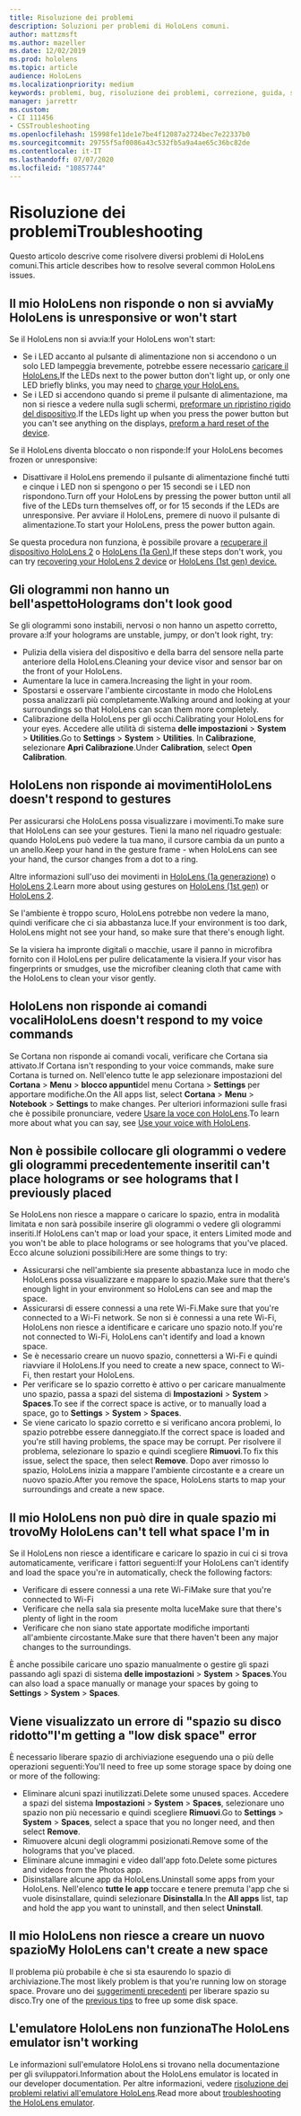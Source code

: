 ```yaml
---
title: Risoluzione dei problemi
description: Soluzioni per problemi di HoloLens comuni.
author: mattzmsft
ms.author: mazeller
ms.date: 12/02/2019
ms.prod: hololens
ms.topic: article
audience: HoloLens
ms.localizationpriority: medium
keywords: problemi, bug, risoluzione dei problemi, correzione, guida, supporto, HoloLens
manager: jarrettr
ms.custom:
- CI 111456
- CSSTroubleshooting
ms.openlocfilehash: 15998fe11de1e7be4f12087a2724bec7e22337b0
ms.sourcegitcommit: 29755f5af0086a43c532fb5a9a4ae65c36bc82de
ms.contentlocale: it-IT
ms.lasthandoff: 07/07/2020
ms.locfileid: "10857744"
---
```

# <span data-ttu-id="2c255-104">Risoluzione dei problemi</span><span class="sxs-lookup"><span data-stu-id="2c255-104">Troubleshooting</span></span>

<span data-ttu-id="2c255-105">Questo articolo descrive come risolvere diversi problemi di HoloLens comuni.</span><span class="sxs-lookup"><span data-stu-id="2c255-105">This article describes how to resolve several common HoloLens issues.</span></span>

## <span data-ttu-id="2c255-106">Il mio HoloLens non risponde o non si avvia</span><span class="sxs-lookup"><span data-stu-id="2c255-106">My HoloLens is unresponsive or won't start</span></span>

<span data-ttu-id="2c255-107">Se il HoloLens non si avvia:</span><span class="sxs-lookup"><span data-stu-id="2c255-107">If your HoloLens won't start:</span></span>

- <span data-ttu-id="2c255-108">Se i LED accanto al pulsante di alimentazione non si accendono o un solo LED lampeggia brevemente, potrebbe essere necessario [caricare il HoloLens.](hololens-recovery.md#charging-the-device)</span><span class="sxs-lookup"><span data-stu-id="2c255-108">If the LEDs next to the power button don't light up, or only one LED briefly blinks, you may need to [charge your HoloLens.](hololens-recovery.md#charging-the-device)</span></span>
- <span data-ttu-id="2c255-109">Se i LED si accendono quando si preme il pulsante di alimentazione, ma non si riesce a vedere nulla sugli schermi, [preformare un ripristino rigido del dispositivo](hololens-recovery.md#hard-reset-procedure).</span><span class="sxs-lookup"><span data-stu-id="2c255-109">If the LEDs light up when you press the power button but you can't see anything on the displays, [preform a hard reset of the device](hololens-recovery.md#hard-reset-procedure).</span></span>

<span data-ttu-id="2c255-110">Se il HoloLens diventa bloccato o non risponde:</span><span class="sxs-lookup"><span data-stu-id="2c255-110">If your HoloLens becomes frozen or unresponsive:</span></span>

- <span data-ttu-id="2c255-111">Disattivare il HoloLens premendo il pulsante di alimentazione finché tutti e cinque i LED non si spengono o per 15 secondi se i LED non rispondono.</span><span class="sxs-lookup"><span data-stu-id="2c255-111">Turn off your HoloLens by pressing the power button until all five of the LEDs turn themselves off, or for 15 seconds if the LEDs are unresponsive.</span></span> <span data-ttu-id="2c255-112">Per avviare il HoloLens, premere di nuovo il pulsante di alimentazione.</span><span class="sxs-lookup"><span data-stu-id="2c255-112">To start your HoloLens, press the power button again.</span></span>

<span data-ttu-id="2c255-113">Se questa procedura non funziona, è possibile provare a [recuperare il dispositivo HoloLens 2](hololens-recovery.md) o [HoloLens (1a Gen).](hololens1-recovery.md)</span><span class="sxs-lookup"><span data-stu-id="2c255-113">If these steps don't work, you can try [recovering your HoloLens 2 device](hololens-recovery.md) or [HoloLens (1st gen) device.](hololens1-recovery.md)</span></span>

## <span data-ttu-id="2c255-114">Gli ologrammi non hanno un bell'aspetto</span><span class="sxs-lookup"><span data-stu-id="2c255-114">Holograms don't look good</span></span>

<span data-ttu-id="2c255-115">Se gli ologrammi sono instabili, nervosi o non hanno un aspetto corretto, provare a:</span><span class="sxs-lookup"><span data-stu-id="2c255-115">If your holograms are unstable, jumpy, or don't look right, try:</span></span>

- <span data-ttu-id="2c255-116">Pulizia della visiera del dispositivo e della barra del sensore nella parte anteriore della HoloLens.</span><span class="sxs-lookup"><span data-stu-id="2c255-116">Cleaning your device visor and sensor bar on the front of your HoloLens.</span></span>
- <span data-ttu-id="2c255-117">Aumentare la luce in camera.</span><span class="sxs-lookup"><span data-stu-id="2c255-117">Increasing the light in your room.</span></span>
- <span data-ttu-id="2c255-118">Spostarsi e osservare l'ambiente circostante in modo che HoloLens possa analizzarli più completamente.</span><span class="sxs-lookup"><span data-stu-id="2c255-118">Walking around and looking at your surroundings so that HoloLens can scan them more completely.</span></span>
- <span data-ttu-id="2c255-119">Calibrazione della HoloLens per gli occhi.</span><span class="sxs-lookup"><span data-stu-id="2c255-119">Calibrating your HoloLens for your eyes.</span></span> <span data-ttu-id="2c255-120">Accedere alle utilità di sistema **delle impostazioni**  >  **System**  >  **Utilities**.</span><span class="sxs-lookup"><span data-stu-id="2c255-120">Go to **Settings** > **System** > **Utilities**.</span></span> <span data-ttu-id="2c255-121">In **Calibrazione**, selezionare **Apri Calibrazione**.</span><span class="sxs-lookup"><span data-stu-id="2c255-121">Under **Calibration**, select **Open Calibration**.</span></span>

## <span data-ttu-id="2c255-122">HoloLens non risponde ai movimenti</span><span class="sxs-lookup"><span data-stu-id="2c255-122">HoloLens doesn't respond to gestures</span></span>

<span data-ttu-id="2c255-123">Per assicurarsi che HoloLens possa visualizzare i movimenti.</span><span class="sxs-lookup"><span data-stu-id="2c255-123">To make sure that HoloLens can see your gestures.</span></span>  <span data-ttu-id="2c255-124">Tieni la mano nel riquadro gestuale: quando HoloLens può vedere la tua mano, il cursore cambia da un punto a un anello.</span><span class="sxs-lookup"><span data-stu-id="2c255-124">Keep your hand in the gesture frame - when HoloLens can see your hand, the cursor changes from a dot to a ring.</span></span>

<span data-ttu-id="2c255-125">Altre informazioni sull'uso dei movimenti in [HoloLens (1a generazione)](hololens1-basic-usage.md#use-hololens-with-your-hands) o [HoloLens 2](hololens2-basic-usage.md#the-hand-tracking-frame).</span><span class="sxs-lookup"><span data-stu-id="2c255-125">Learn more about using gestures on [HoloLens (1st gen)](hololens1-basic-usage.md#use-hololens-with-your-hands) or [HoloLens 2](hololens2-basic-usage.md#the-hand-tracking-frame).</span></span>

<span data-ttu-id="2c255-126">Se l'ambiente è troppo scuro, HoloLens potrebbe non vedere la mano, quindi verificare che ci sia abbastanza luce.</span><span class="sxs-lookup"><span data-stu-id="2c255-126">If your environment is too dark, HoloLens might not see your hand, so make sure that there's enough light.</span></span>

<span data-ttu-id="2c255-127">Se la visiera ha impronte digitali o macchie, usare il panno in microfibra fornito con il HoloLens per pulire delicatamente la visiera.</span><span class="sxs-lookup"><span data-stu-id="2c255-127">If your visor has fingerprints or smudges, use the microfiber cleaning cloth that came with the HoloLens to clean your visor gently.</span></span>

## <span data-ttu-id="2c255-128">HoloLens non risponde ai comandi vocali</span><span class="sxs-lookup"><span data-stu-id="2c255-128">HoloLens doesn't respond to my voice commands</span></span>

<span data-ttu-id="2c255-129">Se Cortana non risponde ai comandi vocali, verificare che Cortana sia attivato.</span><span class="sxs-lookup"><span data-stu-id="2c255-129">If Cortana isn't responding to your voice commands, make sure Cortana is turned on.</span></span> <span data-ttu-id="2c255-130">Nell'elenco tutte le app selezionare impostazioni del **Cortana**  >  **Menu**  >  **blocco appunti**del menu Cortana  >  **Settings** per apportare modifiche.</span><span class="sxs-lookup"><span data-stu-id="2c255-130">On the All apps list, select **Cortana** > **Menu** > **Notebook** > **Settings** to make changes.</span></span> <span data-ttu-id="2c255-131">Per ulteriori informazioni sulle frasi che è possibile pronunciare, vedere [Usare la voce con HoloLens](hololens-cortana.md).</span><span class="sxs-lookup"><span data-stu-id="2c255-131">To learn more about what you can say, see [Use your voice with HoloLens](hololens-cortana.md).</span></span>

## <span data-ttu-id="2c255-132">Non è possibile collocare gli ologrammi o vedere gli ologrammi precedentemente inseriti</span><span class="sxs-lookup"><span data-stu-id="2c255-132">I can't place holograms or see holograms that I previously placed</span></span>

<span data-ttu-id="2c255-133">Se HoloLens non riesce a mappare o caricare lo spazio, entra in modalità limitata e non sarà possibile inserire gli ologrammi o vedere gli ologrammi inseriti.</span><span class="sxs-lookup"><span data-stu-id="2c255-133">If HoloLens can't map or load your space, it enters Limited mode and you won't be able to place holograms or see holograms that you've placed.</span></span> <span data-ttu-id="2c255-134">Ecco alcune soluzioni possibili:</span><span class="sxs-lookup"><span data-stu-id="2c255-134">Here are some things to try:</span></span>

- <span data-ttu-id="2c255-135">Assicurarsi che nell'ambiente sia presente abbastanza luce in modo che HoloLens possa visualizzare e mappare lo spazio.</span><span class="sxs-lookup"><span data-stu-id="2c255-135">Make sure that there's enough light in your environment so HoloLens can see and map the space.</span></span>
- <span data-ttu-id="2c255-136">Assicurarsi di essere connessi a una rete Wi-Fi.</span><span class="sxs-lookup"><span data-stu-id="2c255-136">Make sure that you're connected to a Wi-Fi network.</span></span> <span data-ttu-id="2c255-137">Se non si è connessi a una rete Wi-Fi, HoloLens non riesce a identificare e caricare uno spazio noto.</span><span class="sxs-lookup"><span data-stu-id="2c255-137">If you're not connected to Wi-Fi, HoloLens can't identify and load a known space.</span></span>
- <span data-ttu-id="2c255-138">Se è necessario creare un nuovo spazio, connettersi a Wi-Fi e quindi riavviare il HoloLens.</span><span class="sxs-lookup"><span data-stu-id="2c255-138">If you need to create a new space, connect to Wi-Fi, then restart your HoloLens.</span></span>
- <span data-ttu-id="2c255-139">Per verificare se lo spazio corretto è attivo o per caricare manualmente uno spazio, passa a spazi del sistema di **Impostazioni**  >  **System**  >  **Spaces**.</span><span class="sxs-lookup"><span data-stu-id="2c255-139">To see if the correct space is active, or to manually load a space, go to **Settings** > **System** > **Spaces**.</span></span>
- <span data-ttu-id="2c255-140">Se viene caricato lo spazio corretto e si verificano ancora problemi, lo spazio potrebbe essere danneggiato.</span><span class="sxs-lookup"><span data-stu-id="2c255-140">If the correct space is loaded and you're still having problems, the space may be corrupt.</span></span> <span data-ttu-id="2c255-141">Per risolvere il problema, selezionare lo spazio e quindi scegliere **Rimuovi**.</span><span class="sxs-lookup"><span data-stu-id="2c255-141">To fix this issue, select the space, then select **Remove**.</span></span> <span data-ttu-id="2c255-142">Dopo aver rimosso lo spazio, HoloLens inizia a mappare l'ambiente circostante e a creare un nuovo spazio.</span><span class="sxs-lookup"><span data-stu-id="2c255-142">After you remove the space, HoloLens starts to map your surroundings and create a new space.</span></span>

## <span data-ttu-id="2c255-143">Il mio HoloLens non può dire in quale spazio mi trovo</span><span class="sxs-lookup"><span data-stu-id="2c255-143">My HoloLens can't tell what space I'm in</span></span>

<span data-ttu-id="2c255-144">Se il HoloLens non riesce a identificare e caricare lo spazio in cui ci si trova automaticamente, verificare i fattori seguenti:</span><span class="sxs-lookup"><span data-stu-id="2c255-144">If your HoloLens can't identify and load the space you're in automatically, check the following factors:</span></span>

- <span data-ttu-id="2c255-145">Verificare di essere connessi a una rete Wi-Fi</span><span class="sxs-lookup"><span data-stu-id="2c255-145">Make sure that you're connected to Wi-Fi</span></span>
- <span data-ttu-id="2c255-146">Verificare che nella sala sia presente molta luce</span><span class="sxs-lookup"><span data-stu-id="2c255-146">Make sure that there's plenty of light in the room</span></span>
- <span data-ttu-id="2c255-147">Verificare che non siano state apportate modifiche importanti all'ambiente circostante.</span><span class="sxs-lookup"><span data-stu-id="2c255-147">Make sure that there haven't been any major changes to the surroundings.</span></span>

<span data-ttu-id="2c255-148">È anche possibile caricare uno spazio manualmente o gestire gli spazi passando agli spazi di sistema **delle impostazioni**  >  **System**  >  **Spaces**.</span><span class="sxs-lookup"><span data-stu-id="2c255-148">You can also load a space manually or manage your spaces by going to **Settings** > **System** > **Spaces**.</span></span>

## <span data-ttu-id="2c255-149">Viene visualizzato un errore di "spazio su disco ridotto"</span><span class="sxs-lookup"><span data-stu-id="2c255-149">I'm getting a "low disk space" error</span></span>

<span data-ttu-id="2c255-150">È necessario liberare spazio di archiviazione eseguendo una o più delle operazioni seguenti:</span><span class="sxs-lookup"><span data-stu-id="2c255-150">You'll need to free up some storage space by doing one or more of the following:</span></span>

- <span data-ttu-id="2c255-151">Eliminare alcuni spazi inutilizzati.</span><span class="sxs-lookup"><span data-stu-id="2c255-151">Delete some unused spaces.</span></span> <span data-ttu-id="2c255-152">Accedere a spazi del sistema **Impostazioni**  >  **System**  >  **Spaces**, selezionare uno spazio non più necessario e quindi scegliere **Rimuovi**.</span><span class="sxs-lookup"><span data-stu-id="2c255-152">Go to **Settings** > **System** > **Spaces**, select a space that you no longer need, and then select **Remove**.</span></span>
- <span data-ttu-id="2c255-153">Rimuovere alcuni degli ologrammi posizionati.</span><span class="sxs-lookup"><span data-stu-id="2c255-153">Remove some of the holograms that you've placed.</span></span>
- <span data-ttu-id="2c255-154">Eliminare alcune immagini e video dall'app foto.</span><span class="sxs-lookup"><span data-stu-id="2c255-154">Delete some pictures and videos from the Photos app.</span></span>
- <span data-ttu-id="2c255-155">Disinstallare alcune app da HoloLens.</span><span class="sxs-lookup"><span data-stu-id="2c255-155">Uninstall some apps from your HoloLens.</span></span> <span data-ttu-id="2c255-156">Nell'elenco **tutte le app** toccare e tenere premuta l'app che si vuole disinstallare, quindi selezionare **Disinstalla**.</span><span class="sxs-lookup"><span data-stu-id="2c255-156">In the **All apps** list, tap and hold the app you want to uninstall, and then select **Uninstall**.</span></span>

## <span data-ttu-id="2c255-157">Il mio HoloLens non riesce a creare un nuovo spazio</span><span class="sxs-lookup"><span data-stu-id="2c255-157">My HoloLens can't create a new space</span></span>

<span data-ttu-id="2c255-158">Il problema più probabile è che si sta esaurendo lo spazio di archiviazione.</span><span class="sxs-lookup"><span data-stu-id="2c255-158">The most likely problem is that you're running low on storage space.</span></span> <span data-ttu-id="2c255-159">Provare uno dei [suggerimenti precedenti](#im-getting-a-low-disk-space-error) per liberare spazio su disco.</span><span class="sxs-lookup"><span data-stu-id="2c255-159">Try one of the [previous tips](#im-getting-a-low-disk-space-error) to free up some disk space.</span></span>

## <span data-ttu-id="2c255-160">L'emulatore HoloLens non funziona</span><span class="sxs-lookup"><span data-stu-id="2c255-160">The HoloLens emulator isn't working</span></span>

<span data-ttu-id="2c255-161">Le informazioni sull'emulatore HoloLens si trovano nella documentazione per gli sviluppatori.</span><span class="sxs-lookup"><span data-stu-id="2c255-161">Information about the HoloLens emulator is located in our developer documentation.</span></span>  <span data-ttu-id="2c255-162">Per altre informazioni, vedere [risoluzione dei problemi relativi all'emulatore HoloLens](https://docs.microsoft.com/windows/mixed-reality/using-the-hololens-emulator#troubleshooting).</span><span class="sxs-lookup"><span data-stu-id="2c255-162">Read more about [troubleshooting the HoloLens emulator](https://docs.microsoft.com/windows/mixed-reality/using-the-hololens-emulator#troubleshooting).</span></span>
